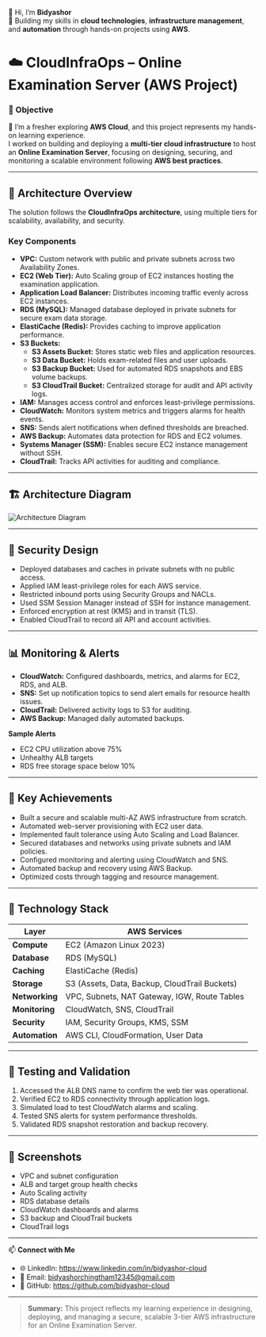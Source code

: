 👋 Hi, I’m **Bidyashor**  
🚀 Building my skills in **cloud technologies**, **infrastructure management**, and **automation** through hands-on projects using **AWS**.

# ☁️ CloudInfraOps – Online Examination Server (AWS Project)

### 🎯 Objective
🌱 I’m a fresher exploring **AWS Cloud**, and this project represents my hands-on learning experience.  
I worked on building and deploying a **multi-tier cloud infrastructure** to host an **Online Examination Server**, focusing on designing, securing, and monitoring a scalable environment following **AWS best practices**.

---

## 🧱 Architecture Overview

The solution follows the **CloudInfraOps architecture**, using multiple tiers for scalability, availability, and security.

### **Key Components**
- **VPC:** Custom network with public and private subnets across two Availability Zones.  
- **EC2 (Web Tier):** Auto Scaling group of EC2 instances hosting the examination application.  
- **Application Load Balancer:** Distributes incoming traffic evenly across EC2 instances.  
- **RDS (MySQL):** Managed database deployed in private subnets for secure exam data storage.  
- **ElastiCache (Redis):** Provides caching to improve application performance.  
- **S3 Buckets:**  
  - **S3 Assets Bucket:** Stores static web files and application resources.  
  - **S3 Data Bucket:** Holds exam-related files and user uploads.  
  - **S3 Backup Bucket:** Used for automated RDS snapshots and EBS volume backups.  
  - **S3 CloudTrail Bucket:** Centralized storage for audit and API activity logs.  
- **IAM:** Manages access control and enforces least-privilege permissions.  
- **CloudWatch:** Monitors system metrics and triggers alarms for health events.  
- **SNS:** Sends alert notifications when defined thresholds are breached.  
- **AWS Backup:** Automates data protection for RDS and EC2 volumes.  
- **Systems Manager (SSM):** Enables secure EC2 instance management without SSH.  
- **CloudTrail:** Tracks API activities for auditing and compliance.  

---

## 🏗️ Architecture Diagram
![Architecture Diagram](https://github.com/user-attachments/assets/e393f325-5e99-48c8-806e-c429553b3ce0)

---

## 🔐 Security Design
- Deployed databases and caches in private subnets with no public access.  
- Applied IAM least-privilege roles for each AWS service.  
- Restricted inbound ports using Security Groups and NACLs.  
- Used SSM Session Manager instead of SSH for instance management.  
- Enforced encryption at rest (KMS) and in transit (TLS).  
- Enabled CloudTrail to record all API and account activities.  

---

## 📊 Monitoring & Alerts
- **CloudWatch:** Configured dashboards, metrics, and alarms for EC2, RDS, and ALB.  
- **SNS:** Set up notification topics to send alert emails for resource health issues.  
- **CloudTrail:** Delivered activity logs to S3 for auditing.  
- **AWS Backup:** Managed daily automated backups.  

**Sample Alerts**
- EC2 CPU utilization above 75%  
- Unhealthy ALB targets  
- RDS free storage space below 10%  

---

## 🧠 Key Achievements
- Built a secure and scalable multi-AZ AWS infrastructure from scratch.  
- Automated web-server provisioning with EC2 user data.  
- Implemented fault tolerance using Auto Scaling and Load Balancer.  
- Secured databases and networks using private subnets and IAM policies.  
- Configured monitoring and alerting using CloudWatch and SNS.  
- Automated backup and recovery using AWS Backup.  
- Optimized costs through tagging and resource management.  

---

## 🧩 Technology Stack

| **Layer** | **AWS Services** |
|------------|------------------|
| **Compute** | EC2 (Amazon Linux 2023) |
| **Database** | RDS (MySQL) |
| **Caching** | ElastiCache (Redis) |
| **Storage** | S3 (Assets, Data, Backup, CloudTrail Buckets) |
| **Networking** | VPC, Subnets, NAT Gateway, IGW, Route Tables |
| **Monitoring** | CloudWatch, SNS, CloudTrail |
| **Security** | IAM, Security Groups, KMS, SSM |
| **Automation** | AWS CLI, CloudFormation, User Data |

---

## 🧪 Testing and Validation
1. Accessed the ALB DNS name to confirm the web tier was operational.  
2. Verified EC2 to RDS connectivity through application logs.  
3. Simulated load to test CloudWatch alarms and scaling.  
4. Tested SNS alerts for system performance thresholds.  
5. Validated RDS snapshot restoration and backup recovery.  

---

## 📸 Screenshots
- VPC and subnet configuration  
- ALB and target group health checks  
- Auto Scaling activity  
- RDS database details  
- CloudWatch dashboards and alarms  
- S3 backup and CloudTrail buckets  
- CloudTrail logs  

---

📫 **Connect with Me**
-    🌐 LinkedIn: https://www.linkedin.com/in/bidyashor-cloud
-    📧 Email: bidyashorchingtham12345@gmail.com
-    🐙 GitHub: https://github.com/bidyashor-cloud

---

> **Summary:** This project reflects my learning experience in designing, deploying, and managing a secure, scalable 3-tier AWS infrastructure for an Online Examination Server.
